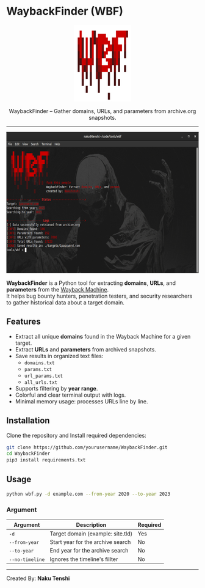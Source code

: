 # WaybackFinder (WBF)

<div align="center">
  <img src="src/wbf_logo.png" alt="JSHound Logo" width="150" height="200"/>
  <p>WaybackFinder – Gather domains, URLs, and parameters from archive.org snapshots.</p>
</div>

---

<img src="./src/wbf_example.png" width="550" height="370">

**WaybackFinder** is a Python tool for extracting **domains**, **URLs**, and **parameters** from the [Wayback Machine](https://archive.org/).  
It helps bug bounty hunters, penetration testers, and security researchers to gather historical data about a target domain.

## Features

- Extract all unique **domains** found in the Wayback Machine for a given target.
- Extract **URLs** and **parameters** from archived snapshots.
- Save results in organized text files:
  - `domains.txt`
  - `params.txt`
  - `url_params.txt`
  - `all_urls.txt`
- Supports filtering by **year range**.
- Colorful and clear terminal output with logs.
- Minimal memory usage: processes URLs line by line.

## Installation

Clone the repository and Install required dependencies:
```bash
git clone https://github.com/yourusername/WaybackFinder.git
cd WaybackFinder
pip3 install requirements.txt
```

## Usage

```bash
python wbf.py -d example.com --from-year 2020 --to-year 2023 
```
### Argument

| Argument       | Description                     | Required |
|----------------|---------------------------------|----------|
| `-d`           | Target domain (example: site.tld) | Yes      |
| `--from-year`  | Start year for the archive search | No       |
| `--to-year`    | End year for the archive search   | No       |
| `--no-timeline`| Ignores the timeline's fillter    | No       |


---

Created By: **Naku Tenshi**
